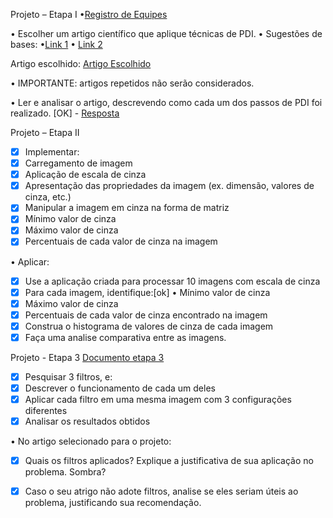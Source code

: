 Projeto – Etapa I
•[Registro de Equipes](https://docs.google.com/document/d/1J_Bs3OgJRjSYGFnBJaFVwTny8A9E4fvwJX5gFtiR8nA/edit?usp=sharing)

• Escolher um artigo científico que aplique técnicas de PDI. • Sugestões de bases: •[Link 1](https://sol.sbc.org.br/index.php/indice) • [Link 2](https://scholar.google.com.br/)

Artigo escolhido: [Artigo Escolhido](https://www.floram.org/article/588e225de710ab87018b4753/pdf/floram-6-%C3%BAnico-38.pdf)

• IMPORTANTE: artigos repetidos não serão considerados.

• Ler e analisar o artigo, descrevendo como cada um dos passos de PDI foi realizado. [OK] -
[Resposta](https://docs.google.com/document/d/1OVuv2Z7KwRMV8kVq1aXxxHP-X93M0vE5DH8H8frfDhw/edit)

Projeto – Etapa II
- [x] Implementar: 
- [x] Carregamento de imagem 
- [x] Aplicação de escala de cinza
- [x] Apresentação das propriedades da imagem (ex. dimensão, valores de cinza, etc.)
- [x] Manipular a imagem em cinza na forma de matriz 
- [x] Mínimo valor de cinza
- [x] Máximo valor de cinza 
- [x] Percentuais de cada valor de cinza na imagem

• Aplicar: 
- [x] Use a aplicação criada para processar 10 imagens com escala de cinza
- [x] Para cada imagem, identifique:[ok] • Mínimo valor de cinza
- [x] Máximo valor de cinza
- [x] Percentuais de cada valor de cinza encontrado na imagem
- [x] Construa o histograma de valores de cinza de cada imagem 
- [x] Faça uma analise comparativa entre as imagens.

Projeto - Etapa 3 [Documento etapa 3](https://docs.google.com/document/d/1yd5iB__LhAk41OvyRwW8RMRcGAsobSo3eAhfmr3SCV8/edit#heading=h.nw7d2tyxpu3w)

- [x] Pesquisar 3 filtros, e:
- [x] Descrever o funcionamento de cada um deles 
- [x] Aplicar cada filtro em uma mesma imagem com 3 configurações diferentes 
- [x] Analisar os resultados obtidos

• No artigo selecionado para o projeto:
- [x] Quais os filtros aplicados? Explique a justificativa de sua aplicação no problema. Sombra?
- [x] Caso o seu atrigo não adote filtros, analise se eles seriam úteis ao problema, justificando sua recomendação.


